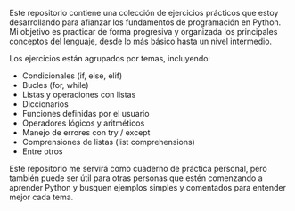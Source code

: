 Este repositorio contiene una colección de ejercicios prácticos que estoy desarrollando para afianzar los fundamentos de programación en Python.
Mi objetivo es practicar de forma progresiva y organizada los principales conceptos del lenguaje, desde lo más básico hasta un nivel intermedio.

Los ejercicios están agrupados por temas, incluyendo:

- Condicionales (if, else, elif)
- Bucles (for, while)
- Listas y operaciones con listas
- Diccionarios
- Funciones definidas por el usuario
- Operadores lógicos y aritméticos
- Manejo de errores con try / except
- Comprensiones de listas (list comprehensions)
- Entre otros

Este repositorio me servirá como cuaderno de práctica personal, pero también puede ser útil para otras personas que estén comenzando a aprender Python y busquen ejemplos simples y comentados para entender mejor cada tema.
